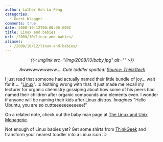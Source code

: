 ```yaml
---
author: Luther Goh Lu Feng
categories:
  - Guest blogger
comments: true
date: 2008-10-12T00:00:00.000Z
title: Linux and babies
url: /2008/10/linux-and-babies/
aliases:
  - /2008/10/12/linux-and-babies/
---
```


<div align="center">
<em>{{< imglink src="/img/2008/10/baby.jpg" alt="" >}}

Awwwwwwwwww.....Cute toddler spotted! <a href="//www.thinkgeek.com/tshirts/kids/5ace/action/21059cb/">Source: ThinkGeek</a></em></div>

I just read that someone had actually named their little bundle of joy... wait for it.... "<a href="//www.linux.com/feature/149992">Linux</a>". :o Nothing wrong with that. It just made me recall my lecturer for organic chemistry gossiping about how some of his peers had named their children after organic compounds and elements even. I wonder if anyone will be naming their kids after Linux distros. *Imagines* "Hello Ubuntu, you are so cuttteeeeeeeeeeee!"

On a related note, check out the baby man page at <a href="//linuxshellaccount.blogspot.com/2008/09/baby-man-page-more-linux-and-unix-jokes.html">The Linux and Unix Menagerie</a>.

Not enough of Linux babies yet? Get some shirts from <a href="//www.thinkgeek.com/tshirts/kids/5ace/action/21059cb/">ThinkGeek</a> and transform your nearest toodler into a Linux icon :D
